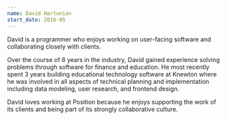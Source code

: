```yaml
---
name: David Hartunian
start_date: 2016-05
---
```

David is a programmer who enjoys working on user-facing software and collaborating closely with clients.

Over the course of 8 years in the industry, David gained experience solving problems through software for finance and education. He most recently spent 3 years building educational technology software at Knewton where he was involved in all aspects of technical planning and implementation including data modeling, user research, and frontend design.

David loves working at Position because he enjoys supporting the work of its clients and being part of its strongly collaborative culture.